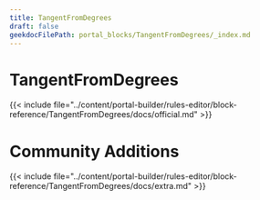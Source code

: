 ```yaml
---
title: TangentFromDegrees
draft: false
geekdocFilePath: portal_blocks/TangentFromDegrees/_index.md
---
```

# TangentFromDegrees
{{< include file="../content/portal-builder/rules-editor/block-reference/TangentFromDegrees/docs/official.md" >}}

# Community Additions

{{< include file="../content/portal-builder/rules-editor/block-reference/TangentFromDegrees/docs/extra.md" >}}